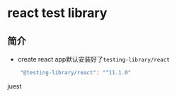 # react test library


## 简介

*  create react app默认安装好了``testing-library/react``

```js
    "@testing-library/react": "^11.1.0"
```

juest